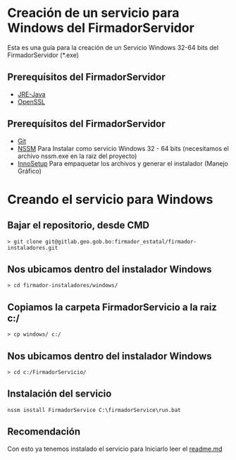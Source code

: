 # Creación de un servicio para Windows del FirmadorServidor

Esta es una guía para la creación de un Servicio Windows 32-64 bits del FirmadorServidor (*.exe)

## Prerequísitos del FirmadorServidor

- [JRE-Java](https://www.java.com/es/download/manual.jsp)
- [OpenSSL](https://www.openssl.org/source/)


## Prerequísitos del FirmadorServidor

- [Git](https://git-scm.com/)
- [NSSM](http://nssm.cc/download) Para Instalar como servicio Windows 32 - 64 bits (necesitamos el archivo nssm.exe en la raiz del proyecto)
- [InnoSetup](https://inno-setup.uptodown.com/windows) Para empaquetar los archivos y generar el instalador (Manejo Gráfico)

# Creando el servicio para Windows

## Bajar el repositorio, desde CMD

```
> git clone git@gitlab.geo.gob.bo:firmador_estatal/firmador-instaladores.git
```

## Nos ubicamos dentro del instalador Windows

```
> cd firmador-instaladores/windows/
```

## Copiamos la carpeta FirmadorServicio a la raiz c:/

```
> cp windows/ c:/
```
## Nos ubicamos dentro del instalador Windows

```
> cd c:/FirmadorServicio/
```

## Instalación del servicio

```
nssm install FirmadorService C:\firmadorService\run.bat
```

## Recomendación

Con esto ya tenemos instalado el servicio para Iniciarlo leer el [readme.md](https://gitlab.geo.gob.bo/firmador_estatal/firmador-instaladores/blob/master/windows/readme.md)

